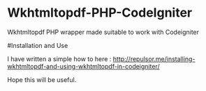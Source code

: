 # Wkhtmltopdf-PHP-CodeIgniter
Wkhtmltopdf PHP wrapper made suitable to work with Codeigniter


#Installation and Use

I have written a simple how to here : http://repulsor.me/installing-wkhtmltopdf-and-using-wkhtmltopdf-in-codeigniter/

Hope this will be useful.
